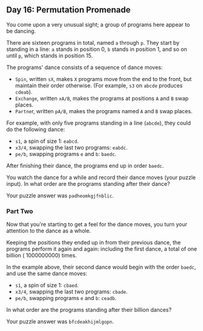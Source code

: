 ## Day 16: Permutation Promenade

You come upon a very unusual sight; a group of programs here appear to be
dancing.

There are sixteen programs in total, named `a` through `p`. They start by
standing in a line: `a` stands in position 0, `b` stands in position 1, and so
on until `p`, which stands in position 15.

The programs' dance consists of a sequence of dance moves:

* `Spin`, written `sX`, makes `X` programs move from the end to the front, but
  maintain their order otherwise. (For example, `s3` on `abcde`
  produces `cdeab`).
* `Exchange`, written `xA/B`, makes the programs at positions `A` and `B` swap
  places.
* `Partne`r, written `pA/B`, makes the programs named `A` and `B` swap places.

For example, with only five programs standing in a line (`abcde`), they could do
the following dance:

* `s1`, a spin of size 1: `eabcd`.
* `x3/4`, swapping the last two programs: `eabdc`.
* `pe/b`, swapping programs `e` and `b`: `baedc`.

After finishing their dance, the programs end up in order `baedc`.

You watch the dance for a while and record their dance moves (your puzzle
input). In what order are the programs standing after their dance?

Your puzzle answer was `padheomkgjfnblic`.

### Part Two

Now that you're starting to get a feel for the dance moves, you turn your
attention to the dance as a whole.

Keeping the positions they ended up in from their previous dance, the programs
perform it again and again: including the first dance, a total of one billion (
1000000000) times.

In the example above, their second dance would begin with the order `baedc`, and
use the same dance moves:

* `s1`, a spin of size 1: `cbaed`.
* `x3/4`, swapping the last two programs: `cbade`.
* `pe/b`, swapping programs `e` and `b`: `ceadb`.

In what order are the programs standing after their billion dances?

Your puzzle answer was `bfcdeakhijmlgopn`.
